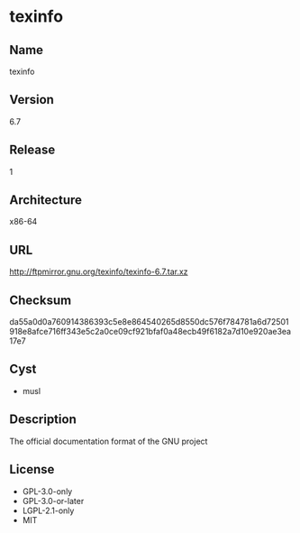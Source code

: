 # texinfo

## Name
texinfo

## Version
6.7

## Release
1

## Architecture
x86-64

## URL
http://ftpmirror.gnu.org/texinfo/texinfo-6.7.tar.xz

## Checksum
da55a0d0a760914386393c5e8e864540265d8550dc576f784781a6d72501918e8afce716ff343e5c2a0ce09cf921bfaf0a48ecb49f6182a7d10e920ae3ea17e7

## Cyst
* musl

## Description
The official documentation format of the GNU project

## License
* GPL-3.0-only
* GPL-3.0-or-later
* LGPL-2.1-only
* MIT
